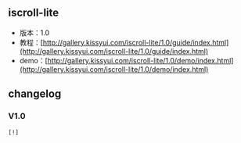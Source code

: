 ## iscroll-lite

* 版本：1.0
* 教程：[http://gallery.kissyui.com/iscroll-lite/1.0/guide/index.html](http://gallery.kissyui.com/iscroll-lite/1.0/guide/index.html)
* demo：[http://gallery.kissyui.com/iscroll-lite/1.0/demo/index.html](http://gallery.kissyui.com/iscroll-lite/1.0/demo/index.html)

## changelog

### V1.0

    [!]


